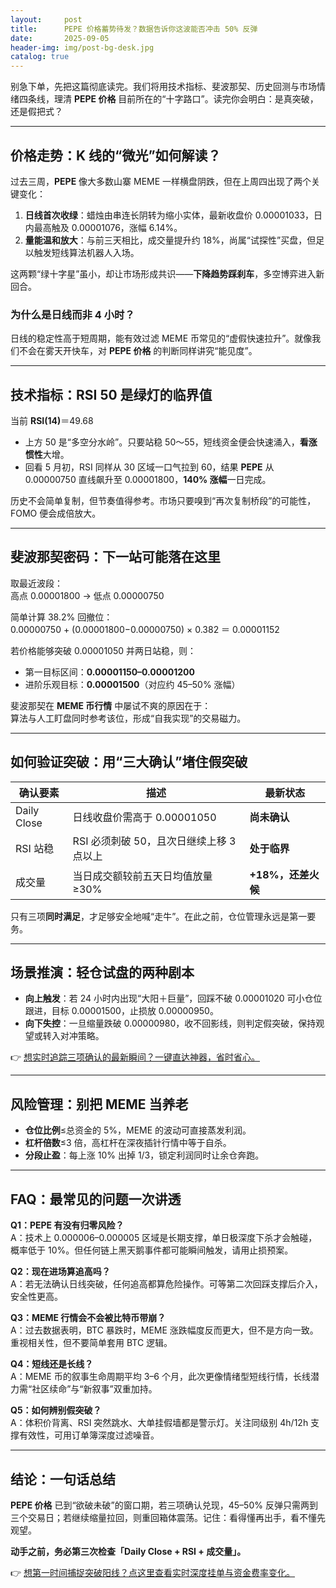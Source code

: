 ```yaml
---
layout:     post
title:      PEPE 价格蓄势待发？数据告诉你这波能否冲击 50% 反弹
date:       2025-09-05
header-img: img/post-bg-desk.jpg
catalog: true
---
```


别急下单，先把这篇彻底读完。我们将用技术指标、斐波那契、历史回测与市场情绪四条线，理清 **PEPE 价格** 目前所在的“十字路口”。读完你会明白：是真突破，还是假把式？

---

## 价格走势：K 线的“微光”如何解读？

过去三周，**PEPE** 像大多数山寨 MEME 一样横盘阴跌，但在上周四出现了两个关键变化：

1. **日线首次收绿**：蜡烛由串连长阴转为缩小实体，最新收盘价 0.00001033，日内最高触及 0.00001076，涨幅 6.14%。  
2. **量能温和放大**：与前三天相比，成交量提升约 18%，尚属“试探性”买盘，但足以触发短线算法机器人入场。

这两颗“绿十字星”虽小，却让市场形成共识——**下降趋势踩刹车**，多空博弈进入新回合。

### 为什么是日线而非 4 小时？
日线的稳定性高于短周期，能有效过滤 MEME 币常见的“虚假快速拉升”。就像我们不会在雾天开快车，对 **PEPE 价格** 的判断同样讲究“能见度”。

---

## 技术指标：RSI 50 是绿灯的临界值

当前 **RSI(14)**＝49.68

- 上方 50 是“多空分水岭”。只要站稳 50～55，短线资金便会快速涌入，**看涨惯性**大增。  
- 回看 5 月初，RSI 同样从 30 区域一口气拉到 60，结果 **PEPE** 从 0.00000750 直线飙升至 0.00001800，**140% 涨幅**一日完成。

历史不会简单复制，但节奏值得参考。市场只要嗅到“再次复制桥段”的可能性，FOMO 便会成倍放大。

---

## 斐波那契密码：下一站可能落在这里

取最近波段：  
高点 0.00001800 → 低点 0.00000750

简单计算 38.2% 回撤位：  
0.00000750 + (0.00001800−0.00000750) × 0.382 ＝ 0.00001152

若价格能够突破 0.00001050 并两日站稳，则：

- 第一目标区间：**0.00001150–0.00001200**  
- 进阶乐观目标：**0.00001500**（对应约 45–50% 涨幅）

斐波那契在 **MEME 币行情** 中屡试不爽的原因在于：  
算法与人工盯盘同时参考该位，形成“自我实现”的交易磁力。

---

## 如何验证突破：用“三大确认”堵住假突破

| 确认要素        | 描述                                         | 最新状态            |
|-----------------|----------------------------------------------|---------------------|
| Daily Close     | 日线收盘价需高于 0.00001050                  | **尚未确认**        |
| RSI 站稳        | RSI 必须刺破 50，且次日继续上移 3 点以上      | **处于临界**        |
| 成交量          | 当日成交额较前五天日均值放量 ≥30%             | **+18%，还差火候**  |

只有三项**同时满足**，才足够安全地喊“走牛”。在此之前，仓位管理永远是第一要务。

---

## 场景推演：轻仓试盘的两种剧本

- **向上触发**：若 24 小时内出现“大阳＋巨量”，回踩不破 0.00001020 可小仓位跟进，目标 0.00001500，止损放 0.00000950。  
- **向下失控**：一旦缩量跌破 0.00000980，收不回影线，则判定假突破，保持观望或转入对冲策略。

👉 [想实时追踪三项确认的最新瞬间？一键直达神器，省时省心。](https://okxdog.com/)

---

## 风险管理：别把 MEME 当养老

- **仓位比例**≤总资金的 5%，MEME 的波动可直接蒸发利润。  
- **杠杆倍数**≤3 倍，高杠杆在深夜插针行情中等于自杀。  
- **分段止盈**：每上涨 10% 出掉 1/3，锁定利润同时让余仓奔跑。

---

## FAQ：最常见的问题一次讲透

**Q1：PEPE 有没有归零风险？**  
A：技术上 0.000006–0.000005 区域是长期支撑，单日极深度下杀才会触碰，概率低于 10%。但任何链上黑天鹅事件都可能瞬间触发，请用止损预案。

**Q2：现在进场算追高吗？**  
A：若无法确认日线突破，任何追高都算危险操作。可等第二次回踩支撑后介入，安全性更高。

**Q3：MEME 行情会不会被比特币带崩？**  
A：过去数据表明，BTC 暴跌时，MEME 涨跌幅度反而更大，但不是方向一致。重视相关性，但不要简单套用 BTC 逻辑。

**Q4：短线还是长线？**  
A：MEME 币的叙事生命周期平均 3–6 个月，此次更像情绪型短线行情，长线潜力需“社区续命”与“新叙事”双重加持。

**Q5：如何辨别假突破？**  
A：体积价背离、RSI 突然跳水、大单挂假墙都是警示灯。关注同级别 4h/12h 支撑有效性，可用订单簿深度过滤噪音。

---

## 结论：一句话总结

**PEPE 价格** 已到“欲破未破”的窗口期，若三项确认兑现，45–50% 反弹只需两到三个交易日；若继续缩量拉回，则重回箱体震荡。记住：看得懂再出手，看不懂先观望。

**动手之前，务必第三次检查「Daily Close + RSI + 成交量」。**  

👉 [想第一时间捕捉突破阳线？点这里查看实时深度挂单与资金费率变化。](https://okxdog.com/)